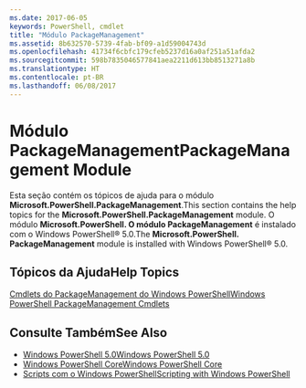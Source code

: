 ```yaml
---
ms.date: 2017-06-05
keywords: PowerShell, cmdlet
title: "Módulo PackageManagement"
ms.assetid: 8b632570-5739-4fab-bf09-a1d59004743d
ms.openlocfilehash: 41734f6cbfc179cfeb5237d16a0af251a51afda2
ms.sourcegitcommit: 598b7835046577841aea2211d613bb8513271a8b
ms.translationtype: HT
ms.contentlocale: pt-BR
ms.lasthandoff: 06/08/2017
---
```

# <a name="packagemanagement-module"></a><span data-ttu-id="9edde-103">Módulo PackageManagement</span><span class="sxs-lookup"><span data-stu-id="9edde-103">PackageManagement Module</span></span>
<span data-ttu-id="9edde-104">Esta seção contém os tópicos de ajuda para o módulo **Microsoft.PowerShell.PackageManagement**.</span><span class="sxs-lookup"><span data-stu-id="9edde-104">This section contains the help topics for the **Microsoft.PowerShell.PackageManagement** module.</span></span> <span data-ttu-id="9edde-105">O módulo **Microsoft.PowerShell. O módulo PackageManagement** é instalado com o Windows PowerShell® 5.0.</span><span class="sxs-lookup"><span data-stu-id="9edde-105">The **Microsoft.PowerShell. PackageManagement** module is installed with Windows PowerShell® 5.0.</span></span>

## <a name="help-topics"></a><span data-ttu-id="9edde-106">Tópicos da Ajuda</span><span class="sxs-lookup"><span data-stu-id="9edde-106">Help Topics</span></span>
[<span data-ttu-id="9edde-107">Cmdlets do PackageManagement do Windows PowerShell</span><span class="sxs-lookup"><span data-stu-id="9edde-107">Windows PowerShell PackageManagement Cmdlets</span></span>](http://technet.microsoft.com/library/dn890706(v=wps.640).aspx)

## <a name="see-also"></a><span data-ttu-id="9edde-108">Consulte Também</span><span class="sxs-lookup"><span data-stu-id="9edde-108">See Also</span></span>
- [<span data-ttu-id="9edde-109">Windows PowerShell 5.0</span><span class="sxs-lookup"><span data-stu-id="9edde-109">Windows PowerShell 5.0</span></span>](Windows-PowerShell-5.0.md)
- [<span data-ttu-id="9edde-110">Windows PowerShell Core</span><span class="sxs-lookup"><span data-stu-id="9edde-110">Windows PowerShell Core</span></span>](https://technet.microsoft.com/en-us/library/4b75f1e4-f327-48f3-92ab-bf5435094d41)
- [<span data-ttu-id="9edde-111">Scripts com o Windows PowerShell</span><span class="sxs-lookup"><span data-stu-id="9edde-111">Scripting with Windows PowerShell</span></span>](../../getting-started/fundamental/Scripting-with-Windows-PowerShell.md)


